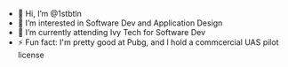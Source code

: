 - 👋 Hi, I’m @1stbtln
- 👀 I’m interested in Software Dev and Application Design
- 🌱 I’m currently attending Ivy Tech for Software Dev
- ⚡ Fun fact: I'm pretty good at Pubg, and I hold a commcercial UAS pilot license

<!---
1stbtln/1stbtln is a ✨ special ✨ repository because its `README.md` (this file) appears on your GitHub profile.
You can click the Preview link to take a look at your changes.
--->
